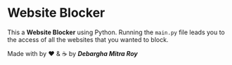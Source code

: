 # Website Blocker

This a **Website Blocker** using Python. Running the `main.py` file leads you to the access of all the websites that you wanted to block.

Made with by ❤️ & ☕ by ***Debargha Mitra Roy***